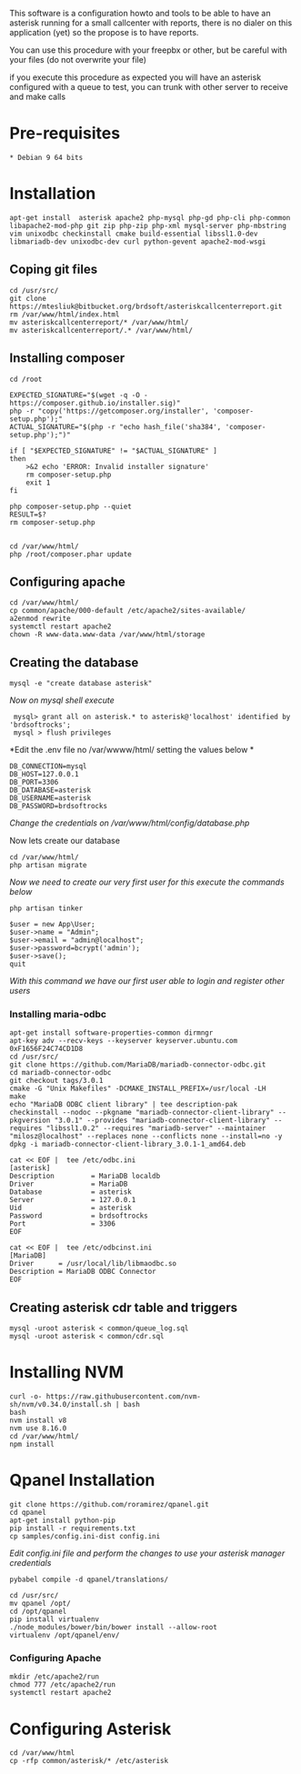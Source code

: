 This software is a configuration howto and tools to be able to have an asterisk running for a small callcenter with reports, there is no dialer on this application (yet) so the propose is to have reports.

You can use this procedure with your freepbx or other, but be careful with your files (do not overwrite your file)

if you execute this procedure as expected you will have an asterisk configured with a queue to test, you can trunk with other server to receive and make calls

# Pre-requisites 
	* Debian 9 64 bits
	


# Installation
```
apt-get install  asterisk apache2 php-mysql php-gd php-cli php-common libapache2-mod-php git zip php-zip php-xml mysql-server php-mbstring vim unixodbc checkinstall cmake build-essential libssl1.0-dev libmariadb-dev unixodbc-dev curl python-gevent apache2-mod-wsgi
```


## Coping git files
```
cd /usr/src/
git clone https://mtesliuk@bitbucket.org/brdsoft/asteriskcallcenterreport.git
rm /var/www/html/index.html
mv asteriskcallcenterreport/* /var/www/html/
mv asteriskcallcenterreport/.* /var/www/html/
```

## Installing composer
```
cd /root

EXPECTED_SIGNATURE="$(wget -q -O - https://composer.github.io/installer.sig)"
php -r "copy('https://getcomposer.org/installer', 'composer-setup.php');"
ACTUAL_SIGNATURE="$(php -r "echo hash_file('sha384', 'composer-setup.php');")"

if [ "$EXPECTED_SIGNATURE" != "$ACTUAL_SIGNATURE" ]
then
    >&2 echo 'ERROR: Invalid installer signature'
    rm composer-setup.php
    exit 1
fi

php composer-setup.php --quiet
RESULT=$?
rm composer-setup.php


cd /var/www/html/
php /root/composer.phar update
```


## Configuring apache
```
cd /var/www/html/
cp common/apache/000-default /etc/apache2/sites-available/
a2enmod rewrite
systemctl restart apache2
chown -R www-data.www-data /var/www/html/storage
```

## Creating the database
```
mysql -e "create database asterisk"
```

*Now on mysql shell execute*
```
 mysql> grant all on asterisk.* to asterisk@'localhost' identified by 'brdsoftrocks';
 mysql > flush privileges
```

*Edit the .env file no /var/wwww/html/ setting the values below * 

```
DB_CONNECTION=mysql
DB_HOST=127.0.0.1
DB_PORT=3306
DB_DATABASE=asterisk
DB_USERNAME=asterisk
DB_PASSWORD=brdsoftrocks
```
*Change the credentials on /var/www/html/config/database.php*

Now lets create our database
```
cd /var/www/html/
php artisan migrate
```

*Now we need to create our very first user for this execute the commands below*
```
php artisan tinker

$user = new App\User;
$user->name = "Admin";
$user->email = "admin@localhost";
$user->password=bcrypt('admin');
$user->save();
quit
```
*With this command we have our first user able to login and register other users*

### Installing maria-odbc 
```
apt-get install software-properties-common dirmngr
apt-key adv --recv-keys --keyserver keyserver.ubuntu.com 0xF1656F24C74CD1D8
cd /usr/src/
git clone https://github.com/MariaDB/mariadb-connector-odbc.git
cd mariadb-connector-odbc
git checkout tags/3.0.1
cmake -G "Unix Makefiles" -DCMAKE_INSTALL_PREFIX=/usr/local -LH
make
echo "MariaDB ODBC client library" | tee description-pak
checkinstall --nodoc --pkgname "mariadb-connector-client-library" --pkgversion "3.0.1" --provides "mariadb-connector-client-library" --requires "libssl1.0.2" --requires "mariadb-server" --maintainer "milosz@localhost" --replaces none --conflicts none --install=no -y
dpkg -i mariadb-connector-client-library_3.0.1-1_amd64.deb
```


```
cat << EOF |  tee /etc/odbc.ini
[asterisk]
Description         = MariaDB localdb
Driver              = MariaDB
Database            = asterisk
Server              = 127.0.0.1
Uid                 = asterisk
Password            = brdsoftrocks
Port                = 3306
EOF
```

```
cat << EOF |  tee /etc/odbcinst.ini
[MariaDB]
Driver      = /usr/local/lib/libmaodbc.so
Description = MariaDB ODBC Connector
EOF
```

## Creating asterisk cdr table and triggers
```
mysql -uroot asterisk < common/queue_log.sql
mysql -uroot asterisk < common/cdr.sql
```

# Installing NVM
```
curl -o- https://raw.githubusercontent.com/nvm-sh/nvm/v0.34.0/install.sh | bash
bash
nvm install v8
nvm use 8.16.0
cd /var/www/html/
npm install
```

# Qpanel Installation 
```
git clone https://github.com/roramirez/qpanel.git
cd qpanel
apt-get install python-pip
pip install -r requirements.txt
cp samples/config.ini-dist config.ini
```

*Edit config.ini file and perform the changes to use your asterisk manager credentials*
```
pybabel compile -d qpanel/translations/

cd /usr/src/
mv qpanel /opt/
cd /opt/qpanel
pip install virtualenv
./node_modules/bower/bin/bower install --allow-root
virtualenv /opt/qpanel/env/
```

### Configuring Apache
```
mkdir /etc/apache2/run
chmod 777 /etc/apache2/run
systemctl restart apache2
```

# Configuring Asterisk
```
cd /var/www/html
cp -rfp common/asterisk/* /etc/asterisk
```
